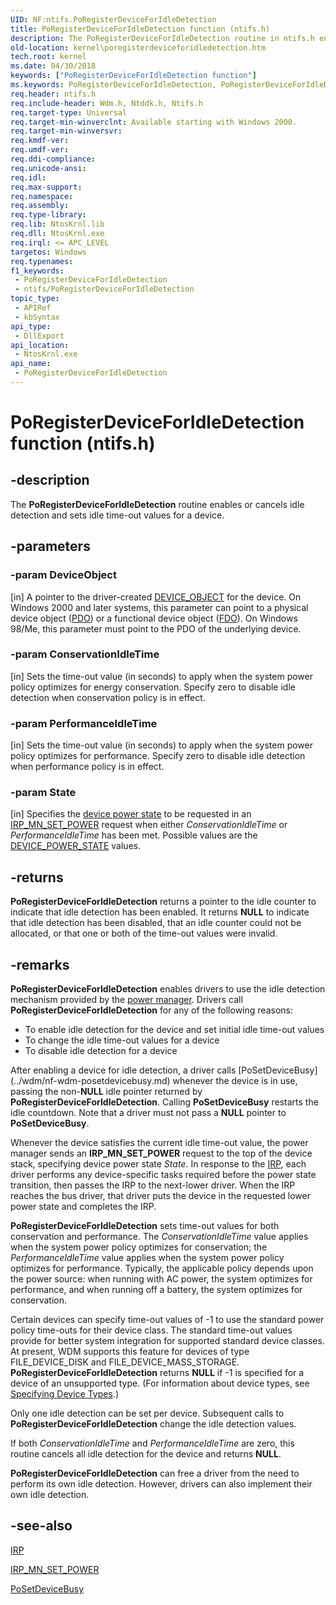 ```yaml
---
UID: NF:ntifs.PoRegisterDeviceForIdleDetection
title: PoRegisterDeviceForIdleDetection function (ntifs.h)
description: The PoRegisterDeviceForIdleDetection routine in ntifs.h enables or cancels idle detection and sets idle time-out values for a device.
old-location: kernel\poregisterdeviceforidledetection.htm
tech.root: kernel
ms.date: 04/30/2018
keywords: ["PoRegisterDeviceForIdleDetection function"]
ms.keywords: PoRegisterDeviceForIdleDetection, PoRegisterDeviceForIdleDetection routine [Kernel-Mode Driver Architecture], kernel.poregisterdeviceforidledetection, portn_be0ccb17-9465-4f61-a8ed-fa945f5340d6.xml, wdm/PoRegisterDeviceForIdleDetection
req.header: ntifs.h
req.include-header: Wdm.h, Ntddk.h, Ntifs.h
req.target-type: Universal
req.target-min-winverclnt: Available starting with Windows 2000.
req.target-min-winversvr: 
req.kmdf-ver: 
req.umdf-ver: 
req.ddi-compliance: 
req.unicode-ansi: 
req.idl: 
req.max-support: 
req.namespace: 
req.assembly: 
req.type-library: 
req.lib: NtosKrnl.lib
req.dll: NtosKrnl.exe
req.irql: <= APC_LEVEL
targetos: Windows
req.typenames: 
f1_keywords:
 - PoRegisterDeviceForIdleDetection
 - ntifs/PoRegisterDeviceForIdleDetection
topic_type:
 - APIRef
 - kbSyntax
api_type:
 - DllExport
api_location:
 - NtosKrnl.exe
api_name:
 - PoRegisterDeviceForIdleDetection
---
```


# PoRegisterDeviceForIdleDetection function (ntifs.h)


## -description

The <b>PoRegisterDeviceForIdleDetection</b> routine enables or cancels idle detection and sets idle time-out values for a device.

## -parameters

### -param DeviceObject 

[in]
A pointer to the driver-created <a href="/windows-hardware/drivers/ddi/wdm/ns-wdm-_device_object">DEVICE_OBJECT</a> for the device. On Windows 2000 and later systems, this parameter can point to a physical device object (<a href="/windows-hardware/drivers/">PDO</a>) or a functional device object (<a href="/windows-hardware/drivers/">FDO</a>). On Windows 98/Me, this parameter must point to the PDO of the underlying device.

### -param ConservationIdleTime 

[in]
Sets the time-out value (in seconds) to apply when the system power policy optimizes for energy conservation. Specify zero to disable idle detection when conservation policy is in effect.

### -param PerformanceIdleTime 

[in]
Sets the time-out value (in seconds) to apply when the system power policy optimizes for performance. Specify zero to disable idle detection when performance policy is in effect.

### -param State 

[in]
Specifies the <a href="/windows-hardware/drivers/kernel/device-power-states">device power state</a> to be requested in an <a href="/windows-hardware/drivers/kernel/irp-mn-set-power">IRP_MN_SET_POWER</a> request when either <i>ConservationIdleTime</i> or <i>PerformanceIdleTime</i> has been met. Possible values are the <a href="/windows-hardware/drivers/ddi/wudfddi/ne-wudfddi-_device_power_state">DEVICE_POWER_STATE</a> values.

## -returns

<b>PoRegisterDeviceForIdleDetection</b> returns a pointer to the idle counter to indicate that idle detection has been enabled. It returns <b>NULL</b> to indicate that idle detection has been disabled, that an idle counter could not be allocated, or that one or both of the time-out values were invalid.

## -remarks

<b>PoRegisterDeviceForIdleDetection</b> enables drivers to use the idle detection mechanism provided by the <a href="/windows-hardware/drivers/kernel/power-manager">power manager</a>. Drivers call <b>PoRegisterDeviceForIdleDetection</b> for any of the following reasons:

<ul>
<li>
To enable idle detection for the device and set initial idle time-out values

</li>
<li>
To change the idle time-out values for a device

</li>
<li>
To disable idle detection for a device

</li>
</ul>
After enabling a device for idle detection, a driver calls [PoSetDeviceBusy](../wdm/nf-wdm-posetdevicebusy.md) whenever the device is in use, passing the non-<b>NULL</b> idle pointer returned by <b>PoRegisterDeviceForIdleDetection</b>. Calling <b>PoSetDeviceBusy</b> restarts the idle countdown. Note that a driver must not pass a <b>NULL</b> pointer to <b>PoSetDeviceBusy</b>.

Whenever the device satisfies the current idle time-out value, the power manager sends an <b>IRP_MN_SET_POWER</b> request to the top of the device stack, specifying device power state <i>State</i>. In response to the <a href="/windows-hardware/drivers/ddi/wdm/ns-wdm-_irp">IRP</a>, each driver performs any device-specific tasks required before the power state transition, then passes the IRP to the next-lower driver. When the IRP reaches the bus driver, that driver puts the device in the requested lower power state and completes the IRP.

<b>PoRegisterDeviceForIdleDetection</b> sets time-out values for both conservation and performance. The <i>ConservationIdleTime</i> value applies when the system power policy optimizes for conservation; the <i>PerformanceIdleTime</i> value applies when the system power policy optimizes for performance. Typically, the applicable policy depends upon the power source: when running with AC power, the system optimizes for performance, and when running off a battery, the system optimizes for conservation. 

Certain devices can specify time-out values of -1 to use the standard power policy time-outs for their device class. The standard time-out values provide for better system integration for supported standard device classes. At present, WDM supports this feature for devices of type FILE_DEVICE_DISK and FILE_DEVICE_MASS_STORAGE. <b>PoRegisterDeviceForIdleDetection</b> returns <b>NULL</b> if -1 is specified for a device of an unsupported type. (For information about device types, see <a href="/windows-hardware/drivers/kernel/specifying-device-types">Specifying Device Types</a>.)

Only one idle detection can be set per device. Subsequent calls to <b>PoRegisterDeviceForIdleDetection</b> change the idle detection values.

If both <i>ConservationIdleTime</i> and <i>PerformanceIdleTime</i> are zero, this routine cancels all idle detection for the device and returns <b>NULL</b>.

<b>PoRegisterDeviceForIdleDetection</b> can free a driver from the need to perform its own idle detection. However, drivers can also implement their own idle detection.

## -see-also

<a href="/windows-hardware/drivers/ddi/wdm/ns-wdm-_irp">IRP</a>



<a href="/windows-hardware/drivers/kernel/irp-mn-set-power">IRP_MN_SET_POWER</a>



[PoSetDeviceBusy](../wdm/nf-wdm-posetdevicebusy.md)